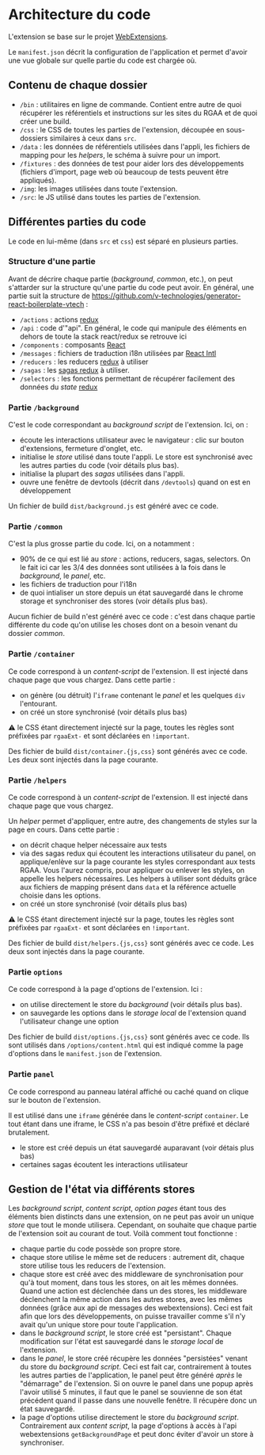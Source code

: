 # Architecture du code

L'extension se base sur le projet [WebExtensions](https://developer.mozilla.org/en-US/Add-ons/WebExtensions).

Le `manifest.json` décrit la configuration de l'application et permet d'avoir une vue globale sur quelle partie du code est chargée où.

## Contenu de chaque dossier

* `/bin` : utilitaires en ligne de commande. Contient entre autre de quoi récupérer les référentiels et instructions sur les sites du RGAA et de quoi créer une build.
* `/css` : le CSS de toutes les parties de l'extension, découpée en sous-dossiers similaires à ceux dans `src`.
* `/data` : les données de référentiels utilisées dans l'appli, les fichiers de mapping pour les *helpers*, le schéma à suivre pour un import.
* `/fixtures` : des données de test pour aider lors des développements (fichiers d'import, page web où beaucoup de tests peuvent être appliqués).
* `/img`: les images utilisées dans toute l'extension.
* `/src`: le JS utilisé dans toutes les parties de l'extension.

## Différentes parties du code

Le code en lui-même (dans `src` et `css`) est séparé en plusieurs parties.

### Structure d'une partie

Avant de décrire chaque partie (*background*, *common*, etc.), on peut s'attarder sur la structure qu'une partie du code peut avoir. En général, une partie suit la structure de https://github.com/v-technologies/generator-react-boilerplate-vtech :

* `/actions` : actions [redux](http://redux.js.org/)
* `/api` : code d'"api". En général, le code qui manipule des éléments en dehors de toute la stack react/redux se retrouve ici
* `/components` : composants [React](https://facebook.github.io/react/)
* `/messages` : fichiers de traduction i18n utilisées par [React Intl](https://github.com/yahoo/react-intl)
* `/reducers` : les reducers [redux](http://redux.js.org/) à utiliser
* `/sagas` : les [sagas redux](http://yelouafi.github.io/redux-saga/) à utiliser.
* `/selectors` : les fonctions permettant de récupérer facilement des données du *state* [redux](http://redux.js.org/)

### Partie `/background`

C'est le code correspondant au *background script* de l'extension. Ici, on :

* écoute les interactions utilisateur avec le navigateur : clic sur bouton d'extensions, fermeture d'onglet, etc.
* initialise le *store*  utilisé dans toute l'appli. Le store est synchronisé avec les autres parties du code (voir détails plus bas).
* initialise la plupart des *sagas* utilisées dans l'appli.
* ouvre une fenêtre de devtools (décrit dans `/devtools`) quand on est en développement

Un fichier de build `dist/background.js` est généré avec ce code.

### Partie `/common`

C'est la plus grosse partie du code. Ici, on a notamment :

* 90% de ce qui est lié au *store* : actions, reducers, sagas, selectors. On le fait ici car les 3/4 des données sont utilisées à la fois dans le *background*, le *panel*, etc.
* les fichiers de traduction pour l'i18n
* de quoi intialiser un store depuis un état sauvegardé dans le chrome storage et synchroniser des stores (voir détails plus bas).

Aucun fichier de build n'est généré avec ce code : c'est dans chaque partie différente du code qu'on utilise les choses dont on a besoin venant du dossier *common*.

### Partie `/container`

Ce code correspond à un *content-script* de l'extension. Il est injecté dans chaque page que vous chargez. Dans cette partie :

* on génère (ou détruit) l'`iframe` contenant le *panel* et les quelques `div` l'entourant.
* on créé un store synchronisé (voir détails plus bas)

:warning: le CSS étant directement injecté sur la page, toutes les règles sont préfixées par `rgaaExt-` et sont déclarées en `!important`.

Des fichier de build `dist/container.{js,css}` sont générés avec ce code. Les deux sont injectés dans la page courante.

### Partie `/helpers`

Ce code correspond à un *content-script* de l'extension. Il est injecté dans chaque page que vous chargez.

Un *helper* permet d'appliquer, entre autre, des changements de styles sur la page en cours. Dans cette partie :

* on décrit chaque helper nécessaire aux tests
* via des sagas redux qui écoutent les interactions utilisateur du panel, on applique/enlève sur la page courante les styles correspondant aux tests RGAA. Vous l'aurez compris, pour appliquer ou enlever les styles, on appelle les helpers nécessaires. Les helpers à utiliser sont déduits grâce aux fichiers de mapping présent dans `data` et la référence actuelle choisie dans les options.
* on créé un store synchronisé (voir détails plus bas)

:warning: le CSS étant directement injecté sur la page, toutes les règles sont préfixées par `rgaaExt-` et sont déclarées en `!important`.

Des fichier de build `dist/helpers.{js,css}` sont générés avec ce code. Les deux sont injectés dans la page courante.

### Partie `options`

Ce code correspond à la page d'options de l'extension. Ici :

* on utilise directement le store du *background* (voir détails plus bas).
* on sauvegarde les options dans le *storage local* de l'extension quand l'utilisateur change une option

Des fichier de build `dist/options.{js,css}` sont générés avec ce code. Ils sont utilisés dans `/options/content.html` qui est indiqué comme la page d'options dans le `manifest.json` de l'extension.

### Partie `panel`

Ce code correspond au panneau latéral affiché ou caché quand on clique sur le bouton de l'extension.

Il est utilisé dans une `iframe` générée dans le *content-script* `container`. Le tout étant dans une iframe, le CSS n'a pas besoin d'être préfixé et déclaré brutalement.

* le store est créé depuis un état sauvegardé auparavant (voir détais plus bas)
* certaines sagas écoutent les interactions utilisateur

## Gestion de l'état via différents stores

Les *background script*, *content script*, *option pages* étant tous des éléments bien distincts dans une extension, on ne peut pas avoir un unique *store* que tout le monde utilisera. Cependant, on souhaite que chaque partie de l'extension soit au courant de tout. Voilà comment tout fonctionne :

* chaque partie du code possède son propre store.
* chaque store utilise le même set de reducers : autrement dit, chaque store utilise tous les reducers de l'extension.
* chaque store est créé avec des middleware de synchronisation pour qu'à tout moment, dans tous les stores, on ait les mêmes données. Quand une action est déclenchée dans un des stores, les middleware déclenchent la même action dans les autres stores, avec les mêmes données (grâce aux api de messages des webextensions). Ceci est fait afin que lors des développements, on puisse travailler comme s'il n'y avait qu'un unique store pour toute l'application.
* dans le *background script*, le store créé est "persistant". Chaque modification sur l'état est sauvegardé dans le *storage local* de l'extension.
* dans le *panel*, le store créé récupère les données "persistées" venant du store du *background script*. Ceci est fait car, contrairement à toutes les autres parties de l'application, le panel peut être généré *après* le "démarrage" de l'extension. Si on ouvre le panel dans une popup après l'avoir utilisé 5 minutes, il faut que le panel se souvienne de son état précédent quand il passe dans une nouvelle fenêtre. Il récupère donc un état sauvegardé.
* la page d'options utilise directement le store du *background script*. Contrairement aux *content script*, la page d'options à accès à l'api webextensions `getBackgroundPage` et peut donc éviter d'avoir un store à synchroniser.
